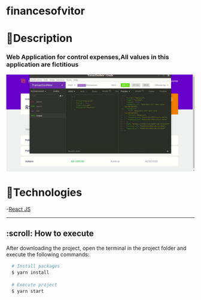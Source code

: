 # financesofvitor

# 📝Description
<h3>Web Application for control expenses,All values in this application are fictitious</h3>
<img src="https://github.com/vitorfebraga/financesofvitor/blob/master/Peek%2016-10-2020%2006-30.gif" align="center">

# 🚀Technologies


  -[React JS](https://reactjs.org/)

  ---

<h2> :scroll: How to execute</h2>

After downloading the project, open the terminal in the project folder and execute the following commands:

``` bash
  # Install packages
  $ yarn install

  # Execute project
  $ yarn start
```
